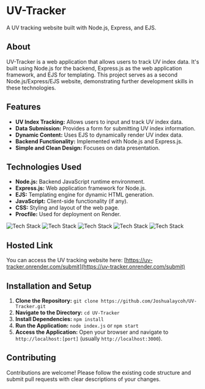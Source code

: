 # UV-Tracker

A UV tracking website built with Node.js, Express, and EJS.

## About

UV-Tracker is a web application that allows users to track UV index data. It's built using Node.js for the backend, Express.js as the web application framework, and EJS for templating. This project serves as a second Node.js/Express/EJS website, demonstrating further development skills in these technologies.

## Features

-   **UV Index Tracking:** Allows users to input and track UV index data.
-   **Data Submission:** Provides a form for submitting UV index information.
-   **Dynamic Content:** Uses EJS to dynamically render UV index data.
-   **Backend Functionality:** Implemented with Node.js and Express.js.
-   **Simple and Clean Design:** Focuses on data presentation.

## Technologies Used

-   **Node.js:** Backend JavaScript runtime environment.
-   **Express.js:** Web application framework for Node.js.
-   **EJS:** Templating engine for dynamic HTML generation.
-   **JavaScript:** Client-side functionality (if any).
-   **CSS:** Styling and layout of the web page.
-   **Procfile:** Used for deployment on Render.

![Tech Stack](https://img.shields.io/badge/Node.js-339933?style=for-the-badge&logo=nodedotjs&logoColor=white)
![Tech Stack](https://img.shields.io/badge/Express.js-404D59?style=for-the-badge)
![Tech Stack](https://img.shields.io/badge/EJS-orange?style=for-the-badge)
![Tech Stack](https://img.shields.io/badge/JavaScript-F7DF1E?style=for-the-badge&logo=javascript&logoColor=black)
![Tech Stack](https://img.shields.io/badge/CSS-1572B6?style=for-the-badge&logo=css3&logoColor=white)

## Hosted Link

You can access the UV tracking website here: [https://uv-tracker.onrender.com/submit](https://uv-tracker.onrender.com/submit)

## Installation and Setup

1.  **Clone the Repository:** `git clone https://github.com/Joshualaycoh/UV-Tracker.git`
2.  **Navigate to the Directory:** `cd UV-Tracker`
3.  **Install Dependencies:** `npm install`
4.  **Run the Application:** `node index.js` or `npm start`
5.  **Access the Application:** Open your browser and navigate to `http://localhost:[port]` (usually `http://localhost:3000`).

## Contributing

Contributions are welcome! Please follow the existing code structure and submit pull requests with clear descriptions of your changes.
